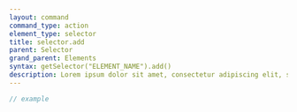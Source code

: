 ```yaml
---
layout: command
command_type: action
element_type: selector
title: selector.add
parent: Selector
grand_parent: Elements
syntax: getSelector("ELEMENT_NAME").add()
description: Lorem ipsum dolor sit amet, consectetur adipiscing elit, sed do eiusmod tempor incididunt ut labore et dolore magna aliqua. Ut enim ad minim veniam, quis nostrud exercitation ullamco laboris nisi ut aliquip ex ea commodo consequat.
---
```


```javascript
// example
```
